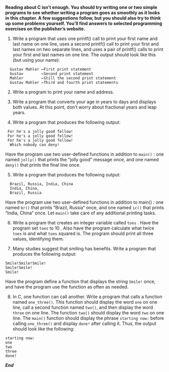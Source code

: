 **Reading about C isn’t enough. You should try writing one or two simple programs to see whether writing a program goes as smoothly as it looks in this chapter. A few suggestions follow, but you should also try to think up some problems yourself. You’ll find answers to selected programming exercises on the publisher’s website.**

1. Write a program that uses one  printf()  call to print your first name and last name on one line, uses a second  printf()  call to print your first and last names on two separate lines, and uses a pair of  printf()  calls to print your first and last names on one line.
  The output should look like this (but using your name):
  ```
    Gustav Mahler ←First print statement
    Gustav        ←Second print statement
    Mahler        ←Still the second print statement
    Gustav Mahler ←Third and fourth print statements     
  ```

2. Write a program to print your name and address.

3. Write a program that converts your age in years to days and displays both values. At this point, don’t worry about fractional years and leap years.    

4. Write a program that produces the following output:
  ```
   For he's a jolly good fellow!
   For he's a jolly good fellow!
   For he's a jolly good fellow!
    Which nobody can deny!   
  ```
Have the program use two user-defined functions in addition to  `main()` : one named `jolly()` that prints the “jolly good” message once, and one named `deny()` that prints the final line once.

5. Write a program that produces the following output:
  ```
    Brazil, Russia, India, China
    India, China,
    Brazil, Russia   
  ```
 Have the program use two user-defined functions in addition to  main() : one named `br()` that prints “Brazil, Russia” once, and one named `ic()` that prints “India, China” once. Let `main()` take care of any additional printing tasks.

6. Write a program that creates an integer variable called `toes` . Have the program set `toes` to  10 . Also have the program calculate what twice `toes` is and what `toes` squared is. The program should print all three values, identifying them.

7. Many studies suggest that smiling has benefits. Write a program that produces the following output:  
  ```
  Smile!Smile!Smile!
  Smile!Smile!
  Smile!   
  ```
 Have the program define a function that displays the string `Smile!` once, and have the program use the function as often as needed.   

8. In C, one function can call another. Write a program that calls a function named `one_three()`. This function should display the word  `one` on one line, call a second function named `two()`, and then display the word `three` on one line. The function `two()` should display the word `two` on one line. The `main()` function should display the phrase `starting now:` before calling `one_three()` and display `done!` after calling it. Thus, the output should look like the following:  
  ```
  starting now:
  one
  two
  three
  done! 
  ```
 
 ***End***
